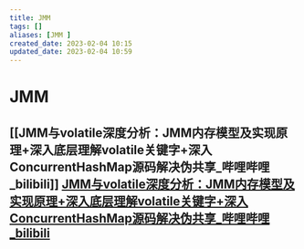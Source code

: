 ```yaml
---
title: JMM 
tags: []
aliases: [JMM ]
created_date: 2023-02-04 10:15
updated_date: 2023-02-04 10:59
---
```


# JMM 

## [[JMM与volatile深度分析：JMM内存模型及实现原理+深入底层理解volatile关键字+深入ConcurrentHashMap源码解决伪共享_哔哩哔哩_bilibili]] [JMM与volatile深度分析：JMM内存模型及实现原理+深入底层理解volatile关键字+深入ConcurrentHashMap源码解决伪共享_哔哩哔哩_bilibili](https://www.bilibili.com/video/BV1fC4y1s7GK/?spm_id_from=333.337.search-card.all.click&vd_source=6bd04a20c72eb5cca642210346af7081)
